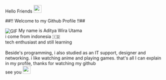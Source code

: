 Hello Friends <img src="https://media.giphy.com/media/hvRJCLFzcasrR4ia7z/giphy.gif" width="25">

##!! Welcome to my Github Profile !!##

<img align="center" alt="GIF" src="https://media.giphy.com/media/tEcIyVc6ukQV2eb86t/giphy.gif">
My name is Aditya Wira Utama</br>
i come from indonesia 🇮🇩
</br>
tech enthusiast and still learning</br>

</br>
Beside's programming, i also studied as an IT support, designer and networking. i like watching anime and playing games. that's all I can explain in my profile, thanks for watching my github
</br>
see you <img src="https://media.giphy.com/media/hvRJCLFzcasrR4ia7z/giphy.gif" width="25">
